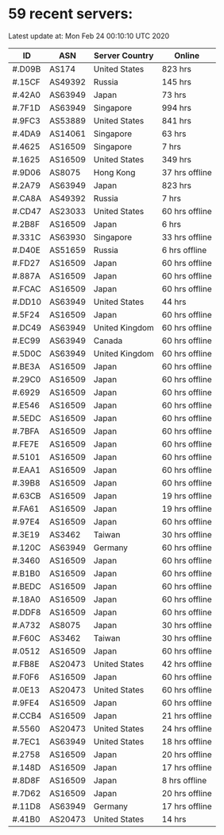 # 59 recent servers:

Latest update at: Mon Feb 24 00:10:10 UTC 2020

| ID | ASN | Server Country | Online |
| -- | --- | -------------- | ------ |
| #.D09B | AS174 | United States | 823 hrs |
| #.15CF | AS49392 | Russia | 145 hrs |
| #.42A0 | AS63949 | Japan | 73 hrs |
| #.7F1D | AS63949 | Singapore | 994 hrs |
| #.9FC3 | AS53889 | United States | 841 hrs |
| #.4DA9 | AS14061 | Singapore | 63 hrs |
| #.4625 | AS16509 | Singapore | 7 hrs |
| #.1625 | AS16509 | United States | 349 hrs |
| #.9D06 | AS8075 | Hong Kong | 37 hrs offline |
| #.2A79 | AS63949 | Japan | 823 hrs |
| #.CA8A | AS49392 | Russia | 7 hrs |
| #.CD47 | AS23033 | United States | 60 hrs offline |
| #.2B8F | AS16509 | Japan | 6 hrs |
| #.331C | AS63930 | Singapore | 33 hrs offline |
| #.D40E | AS51659 | Russia | 6 hrs offline |
| #.FD27 | AS16509 | Japan | 60 hrs offline |
| #.887A | AS16509 | Japan | 60 hrs offline |
| #.FCAC | AS16509 | Japan | 60 hrs offline |
| #.DD10 | AS63949 | United States | 44 hrs |
| #.5F24 | AS16509 | Japan | 60 hrs offline |
| #.DC49 | AS63949 | United Kingdom | 60 hrs offline |
| #.EC99 | AS63949 | Canada | 60 hrs offline |
| #.5D0C | AS63949 | United Kingdom | 60 hrs offline |
| #.BE3A | AS16509 | Japan | 60 hrs offline |
| #.29C0 | AS16509 | Japan | 60 hrs offline |
| #.6929 | AS16509 | Japan | 60 hrs offline |
| #.E546 | AS16509 | Japan | 60 hrs offline |
| #.5EDC | AS16509 | Japan | 60 hrs offline |
| #.7BFA | AS16509 | Japan | 60 hrs offline |
| #.FE7E | AS16509 | Japan | 60 hrs offline |
| #.5101 | AS16509 | Japan | 60 hrs offline |
| #.EAA1 | AS16509 | Japan | 60 hrs offline |
| #.39B8 | AS16509 | Japan | 60 hrs offline |
| #.63CB | AS16509 | Japan | 19 hrs offline |
| #.FA61 | AS16509 | Japan | 19 hrs offline |
| #.97E4 | AS16509 | Japan | 60 hrs offline |
| #.3E19 | AS3462 | Taiwan | 30 hrs offline |
| #.120C | AS63949 | Germany | 60 hrs offline |
| #.3460 | AS16509 | Japan | 60 hrs offline |
| #.B1B0 | AS16509 | Japan | 60 hrs offline |
| #.BEDC | AS16509 | Japan | 60 hrs offline |
| #.18A0 | AS16509 | Japan | 60 hrs offline |
| #.DDF8 | AS16509 | Japan | 60 hrs offline |
| #.A732 | AS8075 | Japan | 30 hrs offline |
| #.F60C | AS3462 | Taiwan | 30 hrs offline |
| #.0512 | AS16509 | Japan | 60 hrs offline |
| #.FB8E | AS20473 | United States | 42 hrs offline |
| #.F0F6 | AS16509 | Japan | 60 hrs offline |
| #.0E13 | AS20473 | United States | 60 hrs offline |
| #.9FE4 | AS16509 | Japan | 60 hrs offline |
| #.CCB4 | AS16509 | Japan | 21 hrs offline |
| #.5560 | AS20473 | United States | 24 hrs offline |
| #.7EC1 | AS63949 | United States | 18 hrs offline |
| #.2758 | AS16509 | Japan | 20 hrs offline |
| #.148D | AS16509 | Japan | 17 hrs offline |
| #.8D8F | AS16509 | Japan | 8 hrs offline |
| #.7D62 | AS16509 | Japan | 20 hrs offline |
| #.11D8 | AS63949 | Germany | 17 hrs offline |
| #.41B0 | AS20473 | United States | 14 hrs |

